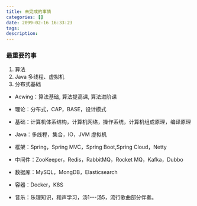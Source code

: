 ```yaml
---
title: 未完成的事情
categories: []
date: 2099-02-16 16:33:23
tags:
description:
---
```


### 最重要的事
1. 算法
2. Java 多线程、虚拟机
3. 分布式基础




* Acwing：算法基础, 算法提高课, 算法进阶课
* 理论：分布式，CAP，BASE，设计模式
* 基础：计算机体系结构，计算机网络，操作系统，计算机组成原理，编译原理
* Java：多线程，集合，IO，JVM 虚拟机
* 框架：Spring，Spring MVC，Spring Boot,Spring Cloud，Netty
* 中间件：ZooKeeper，Redis，RabbitMQ，Rocket MQ，Kafka，Dubbo
* 数据库：MySQL，MongDB，Elasticsearch
* 容器：Docker，K8S

* 音乐：乐理知识，和声学习，汤1---汤5，流行歌曲部分伴奏。